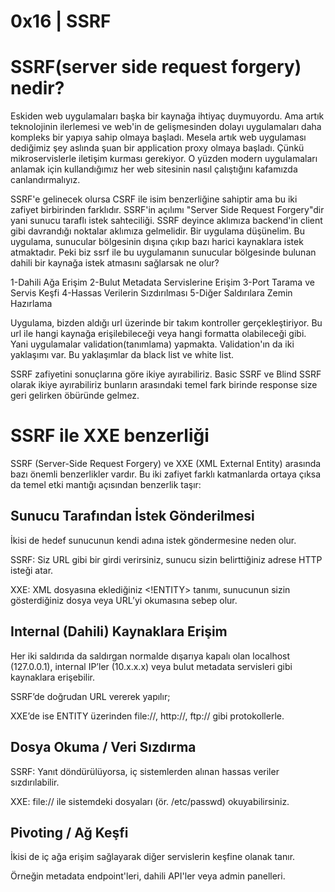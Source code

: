 # **0x16 | SSRF**

# **SSRF(server side request forgery) nedir?**

Eskiden web uygulamaları başka bir kaynağa ihtiyaç duymuyordu. Ama artık teknolojinin ilerlemesi ve web'in de gelişmesinden dolayı uygulamaları daha kompleks bir yapıya
sahip olmaya başladı. Mesela artık web uygulaması dediğimiz şey aslında şuan bir application proxy olmaya başladı. Çünkü mikroservislerle iletişim kurması gerekiyor. O 
yüzden modern uygulamaları anlamak için kullandığımız her web sitesinin nasıl çalıştığını kafamızda canlandırmalıyız.

SSRF'e gelinecek olursa CSRF ile isim benzerliğine sahiptir ama bu iki zafiyet birbirinden farklıdır. SSRF'in açılımı "Server Side Request Forgery"dir yani sunucu 
taraflı istek sahteciliği. SSRF deyince aklımıza backend'in client gibi davrandığı noktalar aklımıza gelmelidir. Bir uygulama düşünelim. Bu uygulama, sunucular 
bölgesinin dışına çıkıp bazı harici kaynaklara istek atmaktadır. Peki biz ssrf ile bu uygulamanın sunucular bölgesinde bulunan dahili bir kaynağa istek atmasını 
sağlarsak ne olur? 

1-Dahili Ağa Erişim
2-Bulut Metadata Servislerine Erişim
3-Port Tarama ve Servis Keşfi
4-Hassas Verilerin Sızdırılması
5-Diğer Saldırılara Zemin Hazırlama

Uygulama, bizden aldığı url üzerinde bir takım kontroller gerçekleştiriyor. Bu url ile hangi kaynağa erişilebileceği veya hangi formatta olabileceği gibi. Yani uygulamalar validation(tanımlama) yapmakta. Validation'ın da iki yaklaşımı var. Bu yaklaşımlar da black list ve white list. 

SSRF zafiyetini sonuçlarına göre ikiye ayırabiliriz. Basic SSRF ve Blind SSRF olarak ikiye ayırabiliriz bunların arasındaki temel fark birinde response size geri gelirken öbüründe gelmez. 

# **SSRF ile XXE benzerliği**

SSRF (Server-Side Request Forgery) ve XXE (XML External Entity) arasında bazı önemli benzerlikler vardır. Bu iki zafiyet farklı katmanlarda ortaya çıksa da temel etki mantığı açısından benzerlik taşır:

## **Sunucu Tarafından İstek Gönderilmesi**

İkisi de hedef sunucunun kendi adına istek göndermesine neden olur.

SSRF: Siz URL gibi bir girdi verirsiniz, sunucu sizin belirttiğiniz adrese HTTP isteği atar.

XXE: XML dosyasına eklediğiniz <!ENTITY> tanımı, sunucunun sizin gösterdiğiniz dosya veya URL’yi okumasına sebep olur.

## **Internal (Dahili) Kaynaklara Erişim**

Her iki saldırıda da saldırgan normalde dışarıya kapalı olan localhost (127.0.0.1), internal IP’ler (10.x.x.x) veya bulut metadata servisleri gibi kaynaklara erişebilir.

SSRF’de doğrudan URL vererek yapılır;

XXE’de ise ENTITY üzerinden file://, http://, ftp:// gibi protokollerle.

## **Dosya Okuma / Veri Sızdırma**

SSRF: Yanıt döndürülüyorsa, iç sistemlerden alınan hassas veriler sızdırılabilir.

XXE: file:// ile sistemdeki dosyaları (ör. /etc/passwd) okuyabilirsiniz.

## **Pivoting / Ağ Keşfi**

İkisi de iç ağa erişim sağlayarak diğer servislerin keşfine olanak tanır.

Örneğin metadata endpoint'leri, dahili API'ler veya admin panelleri.
